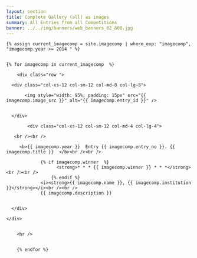 ```yaml
---
layout: section
title: Complete Gallery (all) as images
summary: All Entries from all Competitions
banner: ../../img/banners/web_banners_02_800.jpg
---
```



<section id="service">
  <div class="container">


	
    {% assign current_imagecomp = site.imagecomp | where_exp: "imagecomp", "imagecomp.year >= 2014 " %}


    {% for imagecomp in current_imagecomp  %}
	
		<div class="row ">	

      <div class="col-xs-12 col-sm-12 col-md-8 col-lg-8">
	  
	       <img style="width: 95%; padding: 15px" src="{{ imagecomp.image_src }}" alt="{{ imagecomp.entry_id }}" />

			
      </div>
			
			<div class="col-xs-12 col-sm-12 col-md-4 col-lg-4">
        
       <br /><br />
  
  		 <b>{{ imagecomp.year }}  Entry {{ imagecomp.entry_no }}. {{ imagecomp.title }}  </b><br /><br />
			 
			     {% if imagecomp.winner  %}
					   <strong>* * * {{ imagecomp.winner }} * * *</strong><br /><br />
					 {% endif %}
			     <i><strong>{{ imagecomp.name }}, {{ imagecomp.institution }}</strong></i><br /><br /> 
  		 		 {{ imagecomp.description }}
 

      </div>
			
    </div>	
	
	
		<hr />
		
		
		{% endfor %}
		



	
		

		
		
			
		
  </div>
</section>

